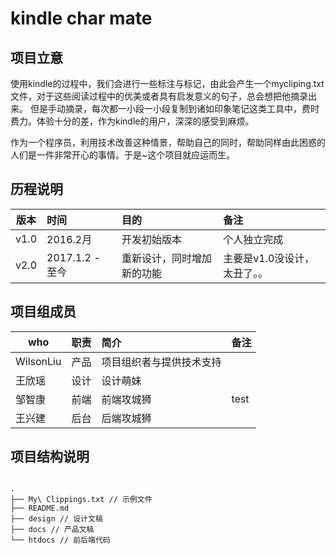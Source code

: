 # kindle char mate
## 项目立意
使用kindle的过程中，我们会进行一些标注与标记，由此会产生一个mycliping.txt文件，对于这些阅读过程中的优美或者具有启发意义的句子，总会想把他摘录出来。
但是手动摘录，每次都一小段一小段复制到诸如印象笔记这类工具中，费时费力。体验十分的差，作为kindle的用户，深深的感受到麻烦。

作为一个程序员，利用技术改善这种情景，帮助自己的同时，帮助同样由此困惑的人们是一件非常开心的事情。于是~这个项目就应运而生。

## 历程说明
| 版本  | 时间  | 目的  | 备注  |   
|---|:---|:---|:---|
|v1.0   | 2016.2月  | 开发初始版本   | 个人独立完成  |   
|v2.0   |2017.1.2 - 至今   | 重新设计，同时增加新的功能   | 主要是v1.0没设计，太丑了。。  |   

## 项目组成员

| who  | 职责  | 简介  | 备注  |   
|---|:---|:---|:---|
|WilsonLiu   | 产品  | 项目组织者与提供技术支持   |   |   
|王欣瑶   | 设计  | 设计萌妹  |   |   
|邹智康   | 前端  | 前端攻城狮  | test  |   
|王兴建   | 后台  | 后端攻城狮  |   |   

## 项目结构说明
 
 ```

.
├── My\ Clippings.txt // 示例文件
├── README.md 
├── design // 设计文稿
├── docs // 产品文稿
└── htdocs // 前后端代码

```

